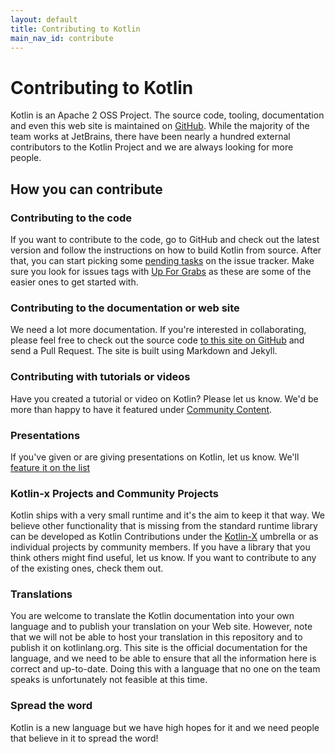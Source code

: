 ```yaml
---
layout: default
title: Contributing to Kotlin
main_nav_id: contribute
---
```


# Contributing to Kotlin

Kotlin is an Apache 2 OSS Project. The source code, tooling, documentation and even this web site is maintained on [GitHub](https://github.com/jetbrains/kotlin). While the majority
of the team works at JetBrains, there have been nearly a hundred external contributors to the Kotlin Project and we are always looking for more people.

## How you can contribute

### Contributing to the code

If you want to contribute to the code, go to GitHub and check out the latest version and follow the instructions on how to build Kotlin from source. After that, you can start picking
some [pending tasks](https://youtrack.jetbrains.com/issues/KT?q=%23Unresolved+) on the issue tracker. Make sure you look for issues tags with [Up For Grabs](https://youtrack.jetbrains.com/issues/KT?q=%23Unresolved+tag%3A+%7BUp+For+Grabs%7D) as
these are some of the easier ones to get started with.

### Contributing to the documentation or web site

We need a lot more documentation. If you're interested in collaborating, please feel free to check out the source code [to this site on GitHub](https://github.com/jetbrains/kotlin-web-site) and send a Pull Request. The site
is built using Markdown and Jekyll.

### Contributing with tutorials or videos

Have you created a tutorial or video on Kotlin? Please let us know. We'd be more than happy to have it featured under [Community Content](http://kotlinlang.org/docs/resources.html).

### Presentations

If you've given or are giving presentations on Kotlin, let us know. We'll [feature it on the list](http://kotlinlang.org/docs/events.html)

### Kotlin-x Projects and Community Projects

Kotlin ships with a very small runtime and it's the aim to keep it that way. We believe other functionality that is missing from the standard runtime library can be developed
as Kotlin Contributions under the [Kotlin-X](https://github.com/kotlinx/kotlinx) umbrella or as individual projects by community members. If you have a library that you think
others might find useful, let us know. If you want to contribute to any of the existing ones, check them out.

### Translations

You are welcome to translate the Kotlin documentation into your own language and to publish your translation on your Web site.
However, note that we will not be able to host your translation in this repository and to publish it on kotlinlang.org.
This site is the official documentation for the language, and we need to be able to ensure that all the information here
is correct and up-to-date. Doing this with a language that no one on the team speaks is unfortunately not feasible at this time.

### Spread the word

Kotlin is a new language but we have high hopes for it and we need people that believe in it to spread the word!

